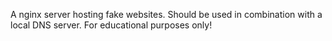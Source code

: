 A nginx server hosting fake websites. Should be used in combination with a local DNS server. For educational purposes only!